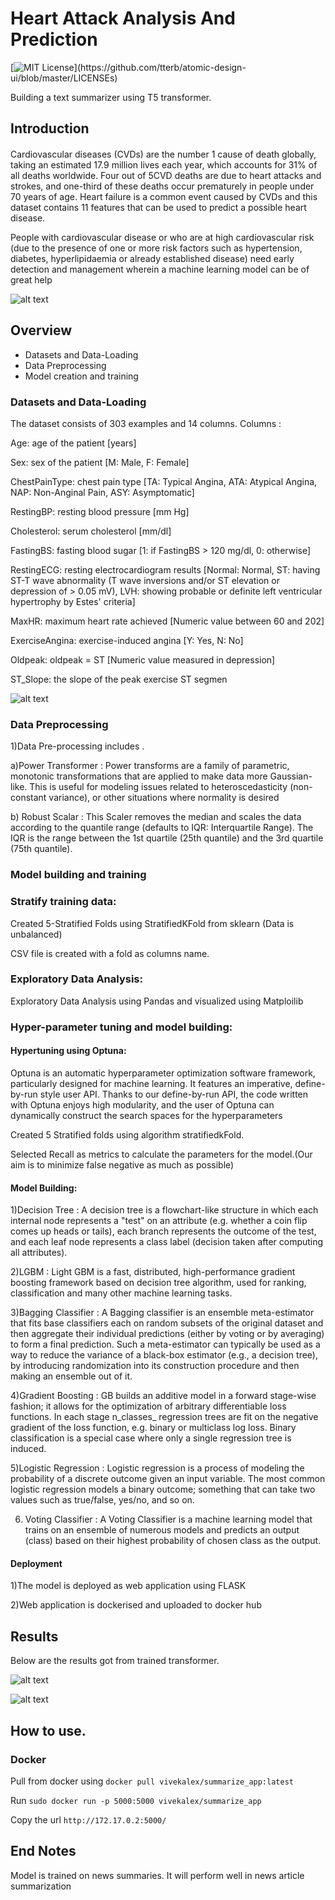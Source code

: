 
# Heart Attack Analysis And Prediction 
[![MIT License](https://img.shields.io/apm/l/atomic-design-ui.svg?)](https://github.com/tterb/atomic-design-ui/blob/master/LICENSEs)

Building a text summarizer using T5 transformer.
## Introduction 

#### 
Cardiovascular diseases (CVDs) are the number 1 cause of death globally, taking an estimated 17.9 million lives each year, which accounts for 31% of all deaths worldwide. Four out of 5CVD deaths are due to heart attacks and strokes, and one-third of these deaths occur prematurely in people under 70 years of age. Heart failure is a common event caused by CVDs and this dataset contains 11 features that can be used to predict a possible heart disease.

People with cardiovascular disease or who are at high cardiovascular risk (due to the presence of one or more risk factors such as hypertension, diabetes, hyperlipidaemia or already established disease) need early detection and management wherein a machine learning model can be of great help

![alt text](https://raw.githubusercontent.com/heart_attack_analysis/blob/main/giphy.gif)
                
## Overview 
- Datasets and Data-Loading
- Data Preprocessing
- Model creation and training

### Datasets and Data-Loading
The dataset consists of 303 examples and 14 columns.
Columns :

Age: age of the patient [years]

Sex: sex of the patient [M: Male, F: Female]

ChestPainType: chest pain type [TA: Typical Angina, ATA: Atypical Angina, NAP: Non-Anginal Pain, ASY: Asymptomatic]

RestingBP: resting blood pressure [mm Hg]

Cholesterol: serum cholesterol [mm/dl]

FastingBS: fasting blood sugar [1: if FastingBS > 120 mg/dl, 0: otherwise]

RestingECG: resting electrocardiogram results [Normal: Normal, ST: having ST-T wave abnormality (T wave inversions and/or ST elevation or depression of > 0.05 mV), LVH: showing probable or definite left ventricular hypertrophy by Estes' criteria]

MaxHR: maximum heart rate achieved [Numeric value between 60 and 202]

ExerciseAngina: exercise-induced angina [Y: Yes, N: No]

Oldpeak: oldpeak = ST [Numeric value measured in depression]

ST_Slope: the slope of the peak exercise ST segmen

![alt text](https://raw.githubusercontent.com/vivekalex61/resume_ner/main/images)



### Data Preprocessing

1)Data  Pre-processing includes .

a)Power Transformer : Power transforms are a family of parametric, monotonic transformations that are applied to make data more Gaussian-like. This is useful for modeling issues related to heteroscedasticity (non-constant variance), or other situations where normality is desired

b) Robust Scalar : This Scaler removes the median and scales the data according to the quantile range (defaults to IQR: Interquartile Range). The IQR is the range between the 1st quartile (25th quantile) and the 3rd quartile (75th quantile).


### Model building and training


###  Stratify training data:
Created 5-Stratified Folds using StratifiedKFold from sklearn (Data is unbalanced)

CSV file is created with a fold as columns name.

### Exploratory Data Analysis:

Exploratory Data Analysis using Pandas and visualized using Matploilib

### Hyper-parameter tuning and model building:


#### Hypertuning using Optuna:

Optuna is an automatic hyperparameter optimization software framework, particularly designed for machine learning. It features an imperative, define-by-run style user API. Thanks to our define-by-run API, the code written with Optuna enjoys high modularity, and the user of Optuna can dynamically construct the search spaces for the hyperparameters

Created 5 Stratified folds using algorithm stratifiedkFold.

Selected Recall as metrics to calculate the parameters for the model.(Our aim is to 
minimize false negative as much as possible)

#### Model Building:

1)Decision Tree : A decision tree is a flowchart-like structure in which each internal node represents a "test" on an attribute (e.g. whether a coin flip comes up heads or tails), each branch represents the outcome of the test, and each leaf node represents a class label (decision taken after computing all attributes).

2)LGBM : Light GBM is a fast, distributed, high-performance gradient boosting framework based on decision tree algorithm, used for ranking, classification and many other machine learning tasks.

3)Bagging Classifier : A Bagging classifier is an ensemble meta-estimator that fits base classifiers each on random subsets of the original dataset and then aggregate their individual predictions (either by voting or by averaging) to form a final prediction. Such a meta-estimator can typically be used as a way to reduce the variance of a black-box estimator (e.g., a decision tree), by introducing randomization into its construction procedure and then making an ensemble out of it.

4)Gradient Boosting : GB builds an additive model in a forward stage-wise fashion; it allows for the optimization of arbitrary differentiable loss functions. In each stage n_classes_ regression trees are fit on the negative gradient of the loss function, e.g. binary or multiclass log loss. Binary classification is a special case where only a single regression tree is induced.

5)Logistic  Regression : Logistic regression is a process of modeling the probability of a discrete outcome given an input variable. The most common logistic regression models a binary outcome; something that can take two values such as true/false, yes/no, and so on.

6) Voting Classifier : A Voting Classifier is a machine learning model that trains on an ensemble of numerous models and predicts an output (class) based on their highest probability of chosen class as the output.




#### Deployment

1)The model is deployed as web application using FLASK

2)Web application is dockerised and uploaded to docker hub


## Results

Below are the results  got from trained transformer.



![alt text](https://raw.githubusercontent.com/vivekalex61/resume_ner/main/images/)

![alt text](https://raw.githubusercontent.com/vivekalex61/resume_ner/main/images/)


## How to use.

### Docker
Pull from docker using `docker pull vivekalex/summarize_app:latest`

Run `sudo docker run -p 5000:5000 vivekalex/summarize_app`

Copy the url `http://172.17.0.2:5000/`

## End Notes
Model is trained on news summaries. It will perform well in news article summarization
